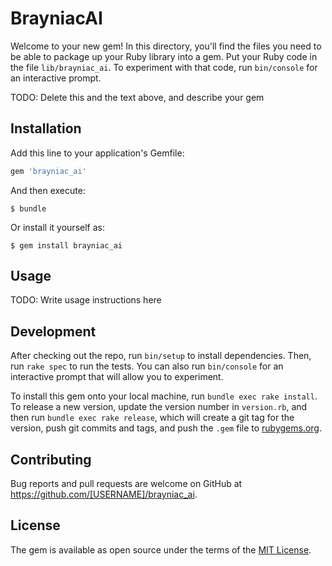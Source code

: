 # BrayniacAI

Welcome to your new gem! In this directory, you'll find the files you need to be able to package up your Ruby library into a gem. Put your Ruby code in the file `lib/brayniac_ai`. To experiment with that code, run `bin/console` for an interactive prompt.

TODO: Delete this and the text above, and describe your gem

## Installation

Add this line to your application's Gemfile:

```ruby
gem 'brayniac_ai'
```

And then execute:

    $ bundle

Or install it yourself as:

    $ gem install brayniac_ai

## Usage

TODO: Write usage instructions here

## Development

After checking out the repo, run `bin/setup` to install dependencies. Then, run `rake spec` to run the tests. You can also run `bin/console` for an interactive prompt that will allow you to experiment.

To install this gem onto your local machine, run `bundle exec rake install`. To release a new version, update the version number in `version.rb`, and then run `bundle exec rake release`, which will create a git tag for the version, push git commits and tags, and push the `.gem` file to [rubygems.org](https://rubygems.org).

## Contributing

Bug reports and pull requests are welcome on GitHub at https://github.com/[USERNAME]/brayniac_ai.

## License

The gem is available as open source under the terms of the [MIT License](https://opensource.org/licenses/MIT).
